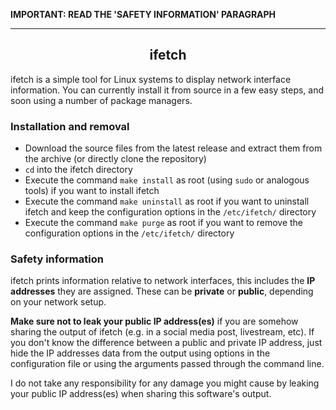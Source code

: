 <p><b>IMPORTANT: READ THE 'SAFETY INFORMATION' PARAGRAPH</b><p>
<hr>

<h2 align="center">ifetch</h2>

ifetch is a simple tool for Linux systems to display network interface information. You can currently install it from source in a few easy steps, and soon using a number of package managers.

### <b>Installation and removal</b>

* Download the source files from the latest release and extract them from the archive (or directly clone the repository)
* <code>cd</code> into the ifetch directory
* Execute the command <code>make install</code> as root (using <code>sudo</code> or analogous tools) if you want to install ifetch
* Execute the command <code>make uninstall</code> as root if you want to uninstall ifetch and keep the configuration options in the <code>/etc/ifetch/</code> directory
* Execute the command <code>make purge</code> as root if you want to remove the configuration options in the <code>/etc/ifetch/</code> directory

### <b>Safety information</b>
ifetch prints information relative to network interfaces, this includes the <b>IP addresses</b> they are assigned. These can be <b>private</b> or <b>public</b>, depending on your network setup.

<b>Make sure not to leak your public IP address(es)</b> if you are somehow sharing the output of ifetch (e.g. in a social media post, livestream, etc). If you don't know the difference between a public and private IP address, just hide the IP addresses data from the output using options in the configuration file or using the arguments passed through the command line.

I do not take any responsibility for any damage you might cause by leaking your public IP address(es) when sharing this software's output.
